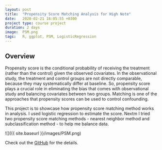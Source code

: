 ```yaml
---
layout: post
title:  "Propensity Score Matching Analysis for High Note"
date:   2020-02-21 18:05:55 +0300
project type: course project
duration: 2 days
image:  PSM.png
tags:   R, ggplot, PSM, LogisticRegression
---
```



## Overview
Propensity score is the conditional probability of receiving the treatment (rather than the control) given the observed covariates. In the observational study, the treatment and control groups are not directly comparable, because they may systematically differ at baseline. So, propensity score plays a crucial role in eliminating the bias that comes with observational study and balancing covariates between two groups. Matching is one of the approaches that propensity scores can be used to control confounding. 

This project is to showcase how propensity score matching method works in analysis. I used logistic regression to estimate the score. Nextm I tried two propensity score matching methods - nearest neighbor method and subclassification method - to help me balance data. 

![]({{ site.baseurl }}/images/PSM.png)


Check out the [GitHub][psm-github] for the details.

[psm-github]:   https://github.com/yuyaya2016/Propensity_Score_Matching_R/blob/master/PSM_Rcode.Rmd

